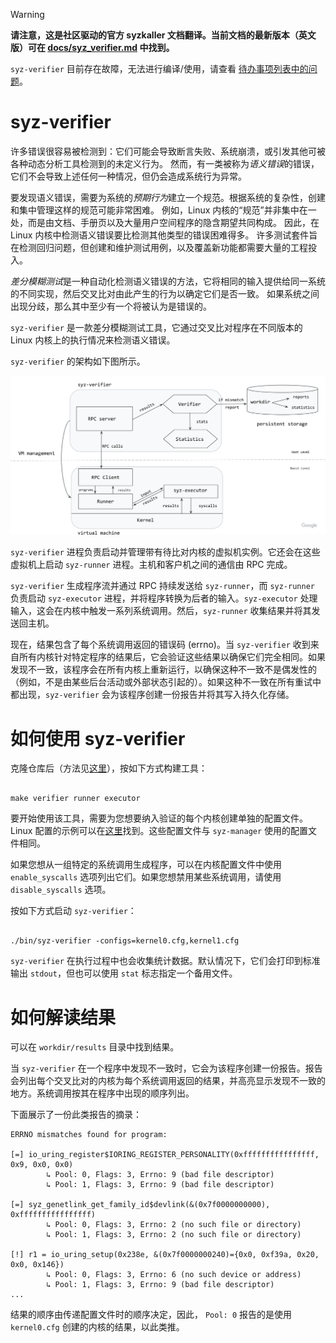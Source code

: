 > [!WARNING]
>
> **请注意，这是社区驱动的官方 syzkaller 文档翻译。当前文档的最新版本（英文版）可在 [docs/syz_verifier.md](/docs/syz_verifier.md) 中找到。**

`syz-verifier` 目前存在故障，无法进行编译/使用，请查看 [待办事项列表中的问题](https://github.com/google/syzkaller/issues/5976)。

# syz-verifier

许多错误很容易被检测到：它们可能会导致断言失败、系统崩溃，或引发其他可被各种动态分析工具检测到的未定义行为。
然而，有一类被称为*语义错误*的错误，它们不会导致上述任何一种情况，但仍会造成系统行为异常。

要发现语义错误，需要为系统的*预期行为*建立一个规范。根据系统的复杂性，创建和集中管理这样的规范可能非常困难。
例如，Linux 内核的“规范”并非集中在一处，而是由文档、手册页以及大量用户空间程序的隐含期望共同构成。
因此，在 Linux 内核中检测语义错误要比检测其他类型的错误困难得多。
许多测试套件旨在检测回归问题，但创建和维护测试用例，以及覆盖新功能都需要大量的工程投入。

*差分模糊测试*是一种自动化检测语义错误的方法，它将相同的输入提供给同一系统的不同实现，然后交叉比对由此产生的行为以确定它们是否一致。
如果系统之间出现分歧，那么其中至少有一个将被认为是错误的。

`syz-verifier` 是一款差分模糊测试工具，它通过交叉比对程序在不同版本的 Linux 内核上的执行情况来检测语义错误。

`syz-verifier` 的架构如下图所示。

![Architecture overview](../../syz_verifier_structure.png)

`syz-verifier` 进程负责启动并管理带有待比对内核的虚拟机实例。它还会在这些虚拟机上启动 `syz-runner` 进程。主机和客户机之间的通信由 RPC 完成。

`syz-verifier` 生成程序流并通过 RPC 持续发送给 `syz-runner`，而 `syz-runner` 负责启动 `syz-executor` 进程，并将程序转换为后者的输入。`syz-executor` 处理输入，这会在内核中触发一系列系统调用。然后，`syz-runner` 收集结果并将其发送回主机。

现在，结果包含了每个系统调用返回的错误码 (errno)。当 `syz-verifier` 收到来自所有内核针对特定程序的结果后，它会验证这些结果以确保它们完全相同。如果发现不一致，该程序会在所有内核上重新运行，以确保这种不一致不是偶发性的（例如，不是由某些后台活动或外部状态引起的）。如果这种不一致在所有重试中都出现，`syz-verifier` 会为该程序创建一份报告并将其写入持久化存储。

# 如何使用 syz-verifier

克隆仓库后（方法见[这里](/docs/linux/setup.md#go-and-syzkaller)），按如下方式构建工具：

```

make verifier runner executor

```

要开始使用该工具，需要为您想要纳入验证的每个内核创建单独的配置文件。Linux 配置的示例可以在[这里](/docs/linux/setup_ubuntu-host_qemu-vm_x86-64-kernel.md#syzkaller)找到。这些配置文件与 `syz-manager` 使用的配置文件相同。

如果您想从一组特定的系统调用生成程序，可以在内核配置文件中使用 `enable_syscalls` 选项列出它们。如果您想禁用某些系统调用，请使用 `disable_syscalls` 选项。

按如下方式启动 `syz-verifier`：
```

./bin/syz-verifier -configs=kernel0.cfg,kernel1.cfg

```

`syz-verifier` 在执行过程中也会收集统计数据。默认情况下，它们会打印到标准输出 `stdout`，但也可以使用 `stat` 标志指定一个备用文件。

# 如何解读结果

可以在 `workdir/results` 目录中找到结果。

当 `syz-verifier` 在一个程序中发现不一致时，它会为该程序创建一份报告。报告会列出每个交叉比对的内核为每个系统调用返回的结果，并高亮显示发现不一致的地方。系统调用按其在程序中出现的顺序列出。

下面展示了一份此类报告的摘录：

```
ERRNO mismatches found for program:

[=] io_uring_register$IORING_REGISTER_PERSONALITY(0xffffffffffffffff, 0x9, 0x0, 0x0)
        ↳ Pool: 0, Flags: 3, Errno: 9 (bad file descriptor)
        ↳ Pool: 1, Flags: 3, Errno: 9 (bad file descriptor)

[=] syz_genetlink_get_family_id$devlink(&(0x7f0000000000), 0xffffffffffffffff)
        ↳ Pool: 0, Flags: 3, Errno: 2 (no such file or directory)
        ↳ Pool: 1, Flags: 3, Errno: 2 (no such file or directory)

[!] r1 = io_uring_setup(0x238e, &(0x7f0000000240)={0x0, 0xf39a, 0x20, 0x0, 0x146})
        ↳ Pool: 0, Flags: 3, Errno: 6 (no such device or address)
        ↳ Pool: 1, Flags: 3, Errno: 9 (bad file descriptor)
...
```

结果的顺序由传递配置文件时的顺序决定，因此， `Pool: 0` 报告的是使用 `kernel0.cfg` 创建的内核的结果，以此类推。
